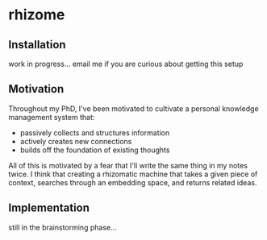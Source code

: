 # rhizome



## Installation

work in progress... email me if you are curious about getting this setup

## Motivation

Throughout my PhD, I've been motivated to cultivate a personal knowledge management system that:

  - passively collects and structures information
  - actively creates new connections
  - builds off the foundation of existing thoughts

All of this is motivated by a fear that I'll write the same thing in my notes twice. I think that creating a rhizomatic machine that takes a given piece of context, searches through an embedding space, and returns related ideas. 

## Implementation

still in the brainstorming phase... 
